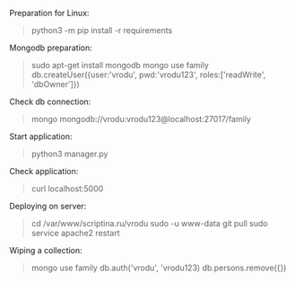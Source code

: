 Preparation for Linux: 
> python3 -m pip install -r requirements 

Mongodb preparation:
> sudo apt-get install mongodb
> mongo
> use family
> db.createUser({user:'vrodu', pwd:'vrodu123', roles:['readWrite', 'dbOwner']})

Check db connection: 
> mongo mongodb://vrodu:vrodu123@localhost:27017/family

Start application: 
> python3 manager.py

Check application:
> curl localhost:5000

Deploying on server:
> cd /var/www/scriptina.ru/vrodu
> sudo -u www-data git pull
> sudo service apache2 restart

Wiping a collection:
> mongo
> use family
> db.auth('vrodu', 'vrodu123)
> db.persons.remove({})